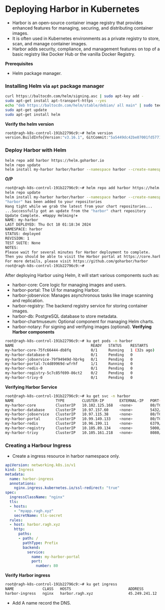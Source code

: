 # Deploying Harbor in Kubernetes
- Harbor is an open-source container image registry that provides enhanced features for managing, securing, and distributing container images.
- It is often used in Kubernetes environments as a private registry to store, scan, and manage container images.
- Harbor adds security, compliance, and management features on top of a basic registry like Docker Hub or the vanilla Docker Registry.

**Prerequisites**
- Helm package manager.

### Installing Helm via `apt` package manager
~~~bash
curl https://baltocdn.com/helm/signing.asc | sudo apt-key add -
sudo apt-get install apt-transport-https --yes
echo "deb https://baltocdn.com/helm/stable/debian/ all main" | sudo tee /etc/apt/sources.list.d/helm-stable-debian.list
sudo apt-get update
sudo apt-get install helm
~~~

**Verify the helm version**
~~~bash
root@ragh-k8s-control-191b22796c9:~# helm version
version.BuildInfo{Version:"v3.16.1", GitCommit:"5a5449dc42be07001fd5771d56429132984ab3ab", GitTreeState:"clean", GoVersion:"go1.22.7"}
~~~

### Deploy Harbor with Helm
~~~bash
helm repo add harbor https://helm.goharbor.io
helm repo update
helm install my-harbor harbor/harbor --namespace harbor --create-namespace
~~~
**O/P**
~~~bash
root@ragh-k8s-control-191b22796c9:~# helm repo add harbor https://helm.goharbor.io
helm repo update
helm install my-harbor harbor/harbor --namespace harbor --create-namespace
"harbor" has been added to your repositories
Hang tight while we grab the latest from your chart repositories...
...Successfully got an update from the "harbor" chart repository
Update Complete. ⎈Happy Helming!⎈
NAME: my-harbor
LAST DEPLOYED: Thu Oct 10 01:18:34 2024
NAMESPACE: harbor
STATUS: deployed
REVISION: 1
TEST SUITE: None
NOTES:
Please wait for several minutes for Harbor deployment to complete.
Then you should be able to visit the Harbor portal at https://core.harbor.domain
For more details, please visit https://github.com/goharbor/harbor
root@ragh-k8s-control-191b22796c9:~#
~~~
After deploying Harbor using Helm, it will start various components such as:

- harbor-core: Core logic for managing images and users.
- harbor-portal: The UI for managing Harbor.
- harbor-jobservice: Manages asynchronous tasks like image scanning and replication.
- harbor-registry: The backend registry service for storing container images.
- harbor-db: PostgreSQL database to store metadata.
- harbor-chartmuseum: Optional component for managing Helm charts.
- harbor-notary: For signing and verifying images (optional).
**Verifying Harbor components**
~~~bash
root@ragh-k8s-control-191b22796c9:~# ku get pods -n harbor 
NAME                                   READY   STATUS    RESTARTS      AGE
my-harbor-core-75fc66444-db8fq         0/1     Running   1 (32s ago)   2m34s
my-harbor-database-0                   0/1     Pending   0             2m34s
my-harbor-jobservice-79f94949d-hbrkg   0/1     Pending   0             2m34s
my-harbor-portal-7c4d89969d-wfrhf      1/1     Running   0             2m34s
my-harbor-redis-0                      0/1     Pending   0             2m34s
my-harbor-registry-5c7c85f699-86ct2    0/2     Pending   0             2m34s
my-harbor-trivy-0                      0/1     Pending   0             2m34s
~~~
**Verifying Harbor Service**
~~~bash
root@ragh-k8s-control-191b22796c9:~# ku get svc -n harbor 
NAME                   TYPE        CLUSTER-IP       EXTERNAL-IP   PORT(S)             AGE
my-harbor-core         ClusterIP   10.102.125.168   <none>        80/TCP              5m56s
my-harbor-database     ClusterIP   10.97.157.60     <none>        5432/TCP            5m56s
my-harbor-jobservice   ClusterIP   10.97.115.38     <none>        80/TCP              5m56s
my-harbor-portal       ClusterIP   10.99.149.133    <none>        80/TCP              5m56s
my-harbor-redis        ClusterIP   10.96.199.11     <none>        6379/TCP            5m56s
my-harbor-registry     ClusterIP   10.105.89.134    <none>        5000/TCP,8080/TCP   5m56s
my-harbor-trivy        ClusterIP   10.105.161.218   <none>        8080/TCP            5m56s
~~~
### Creating a Harbour Ingress
- Create a ingress resource in harbor namespace only.
~~~yaml
apiVersion: networking.k8s.io/v1
kind: Ingress
metadata:
  name: harbor-ingress
  annotations:
    nginx.ingress.kubernetes.io/ssl-redirect: "true"
spec:
  ingressClassName: "nginx"
  tls:
  - hosts:
    - "myapp.ragh.xyz"
    secretName: tls-secret
  rules:
  - host: harbor.ragh.xyz
    http:
      paths:
      - path: /
        pathType: Prefix
        backend:
          service:
            name: my-harbor-portal
            port:
              number: 80
~~~
**Verify Harbor ingress**
~~~bash
root@ragh-k8s-control-191b22796c9:~# ku get ingress
NAME             CLASS   HOSTS                          ADDRESS         PORTS     AGE
harbor-ingress   nginx   harbor.ragh.xyz                45.249.241.12   80, 443   61s
~~~

- Add A name record the DNS.
